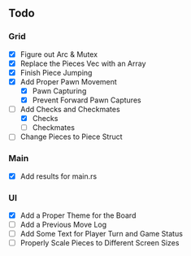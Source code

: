 ## Todo
### Grid
- [x] Figure out Arc & Mutex
- [x] Replace the Pieces Vec with an Array
- [X] Finish Piece Jumping
- [x] Add Proper Pawn Movement
    - [X] Pawn Capturing
    - [x] Prevent Forward Pawn Captures
- [ ] Add Checks and Checkmates
    - [x] Checks
    - [ ] Checkmates
- [ ] Change Pieces to Piece Struct
### Main
- [x] Add results for main.rs
### UI
- [X] Add a Proper Theme for the Board
- [ ] Add a Previous Move Log
- [ ] Add Some Text for Player Turn and Game Status
- [ ] Properly Scale Pieces to Different Screen Sizes